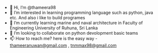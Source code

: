 - 👋 Hi, I’m @thameera98
- 👀 I’m interested in learning programming language such as python, java etc. And also i like to build programes
- 🌱 I’m currently learning marine and naval architecture in Faculty of Engineering University of Ruhuna, Sri Lanka
- 💞️ I’m looking to collaborate on python devolopment basic teams
- 📫 How to reach me? here is the easy way - thameeranuwan@gmail.com , tnmmax98@gmail.com

<!---
thameera98/thameera98 is a ✨ special ✨ repository because its `README.md` (this file) appears on your GitHub profile.
You can click the Preview link to take a look at your changes.
--->
